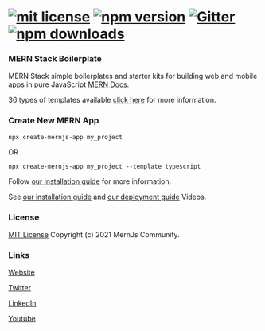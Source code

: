 # [![mit license](https://img.shields.io/github/license/mernjs/create-mernjs-app)](https://github.com/mernjs/create-mernjs-app/blob/master/LICENSE) [![npm version](https://img.shields.io/npm/v/create-mernjs-app)](https://www.npmjs.com/package/create-mernjs-app) [![Gitter](https://badges.gitter.im/mernjs/mernjs.svg)](https://gitter.im/mernjs/mernjs?utm_source=badge&utm_medium=badge&utm_campaign=pr-badge) [![npm downloads](https://img.shields.io/npm/dy/create-mernjs-app)](https://www.npmjs.com/package/create-mernjs-app)

### MERN Stack Boilerplate
MERN Stack simple boilerplates and starter kits for building web and mobile apps in pure JavaScript [MERN Docs](https://mernjs.org).

36 types of templates available [click here](https://mernjs.org/introduction) for more information.

### Create New MERN App
```
npx create-mernjs-app my_project
```
OR   
```
npx create-mernjs-app my_project --template typescript
```

Follow [our installation guide](https://mernjs.org/installation) for more information.

See [our installation guide](https://www.youtube.com/watch?v=-dk3tNlNFuE&list=PLdb4nm44DkLp5fP_ALbbqTuDEmrHj1Vwt) and [our deployment guide](https://www.youtube.com/watch?v=SpUnvIaW2GI&list=PLdb4nm44DkLrI2fVujfIDEnYCPPx7GxcW) Videos.

### License
[MIT License](https://github.com/mernjs/create-mernjs-app/blob/master/LICENSE) Copyright (c) 2021 MernJs Community.

### Links
[Website](https://mernjs.org)

[Twitter](https://twitter.com/mernjs)

[LinkedIn](https://www.linkedin.com/in/mernjs-community-269551191/)

[Youtube](https://www.youtube.com/channel/UCAcmuHoa3sEN_KuwFYk6xMw/playlists)